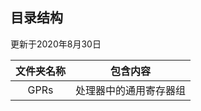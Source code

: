 ## 目录结构

更新于2020年8月30日

| 文件夹名称 |        包含内容        |
|:----------:|:----------------------:|
|    GPRs    | 处理器中的通用寄存器组 |
